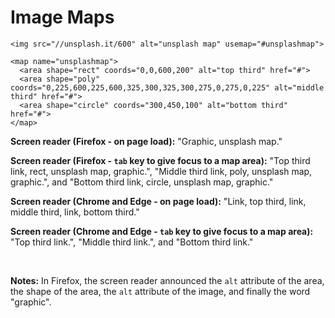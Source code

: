 # Image Maps

    <img src="//unsplash.it/600" alt="unsplash map" usemap="#unsplashmap">

    <map name="unsplashmap">
      <area shape="rect" coords="0,0,600,200" alt="top third" href="#">
      <area shape="poly" coords="0,225,600,225,600,325,300,325,300,275,0,275,0,225" alt="middle third" href="#">
      <area shape="circle" coords="300,450,100" alt="bottom third" href="#">
    </map>

**Screen reader (Firefox - on page load):** "Graphic, unsplash map."

**Screen reader (Firefox - `tab` key to give focus to a map area):** "Top third link, rect, unsplash map, graphic.", "Middle third link, poly, unsplash map, graphic.", and "Bottom third link, circle, unsplash map, graphic."

**Screen reader (Chrome and Edge - on page load):** "Link, top third, link, middle third, link, bottom third."

**Screen reader (Chrome and Edge - `tab` key to give focus to a map area):** "Top third link.", "Middle third link.", and "Bottom third link."

<br>

**Notes:** In Firefox, the screen reader announced the `alt` attribute of the area, the shape of the area, the `alt` attribute of the image, and finally the word "graphic".
